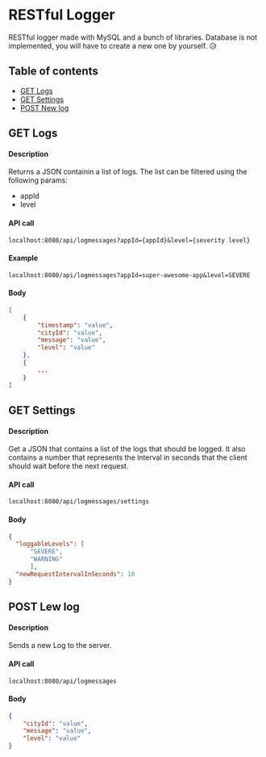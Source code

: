 # RESTful Logger

RESTful logger made with MySQL and a bunch of libraries. Database is not implemented, you will have to create a new one by yourself. 😥

## Table of contents

- [GET Logs](#get-logs)
- [GET Settings](#get-settings)
- [POST New log](#post-new-log)

## GET Logs

#### Description

Returns a JSON containin a list of logs. The list can be filtered using the following params:

- appId
- level

#### API call

`localhost:8080/api/logmessages?appId={appId}&level={severity level}`

#### Example

`localhost:8080/api/logmessages?appId=super-awesome-app&level=SEVERE`

#### Body

```json
[
    {
        "timestamp": "value",
        "cityId": "value",
        "message": "value",
        "level": "value"
    },
    {
        ...
    }
]
```

## GET Settings

#### Description

Get a JSON that contains a list of the logs that should be logged. It also contains a number that represents the interval in seconds that the client should wait before the next request.

#### API call

`localhost:8080/api/logmessages/settings`

#### Body

```json
{
  "loggableLevels": [
      "SEVERE",
      "WARNING"
      ],
  "newRequestIntervalInSeconds": 10
}
```

## POST Lew log

#### Description

Sends a new Log to the server.

#### API call

`localhost:8080/api/logmessages`

#### Body

```json
{
    "cityId": "value",
    "message": "value",
    "level": "value"
}
```
